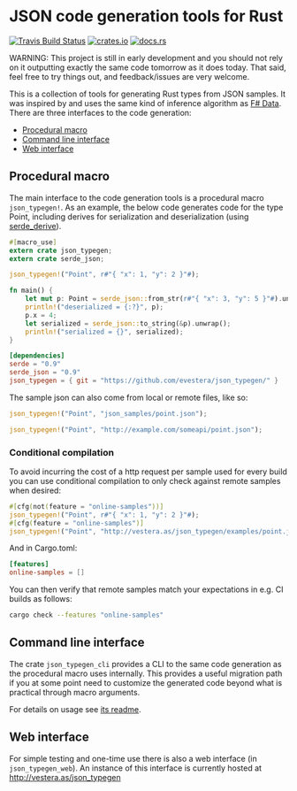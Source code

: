 # JSON code generation tools for Rust

[![Travis Build Status](https://api.travis-ci.org/evestera/json_typegen.svg?branch=master)](https://travis-ci.org/evestera/json_typegen)
[![crates.io](https://img.shields.io/crates/v/json_typegen.svg)](https://crates.io/crates/json_typegen)
[![docs.rs](https://docs.rs/json_typegen/badge.svg)](https://docs.rs/json_typegen/)

WARNING: This project is still in early development and you should not rely on it outputting exactly the same code tomorrow as it does today. That said, feel free to try things out, and feedback/issues are very welcome.

This is a collection of tools for generating Rust types from JSON samples. It was inspired by and uses the same kind of inference algorithm as [F# Data](http://fsharp.github.io/FSharp.Data/). There are three interfaces to the code generation:

- [Procedural macro](#procedural-macro)
- [Command line interface](#command-line-interface)
- [Web interface](#web-interface)

## Procedural macro

The main interface to the code generation tools is a procedural macro `json_typegen!`. As an example, the below code generates code for the type Point, including derives for serialization and deserialization (using [serde_derive](https://crates.io/crates/serde_derive)).

```rust
#[macro_use]
extern crate json_typegen;
extern crate serde_json;

json_typegen!("Point", r#"{ "x": 1, "y": 2 }"#);

fn main() {
    let mut p: Point = serde_json::from_str(r#"{ "x": 3, "y": 5 }"#).unwrap();
    println!("deserialized = {:?}", p);
    p.x = 4;
    let serialized = serde_json::to_string(&p).unwrap();
    println!("serialized = {}", serialized);
}
```

```toml
[dependencies]
serde = "0.9"
serde_json = "0.9"
json_typegen = { git = "https://github.com/evestera/json_typegen/" }
```

The sample json can also come from local or remote files, like so:

```rust
json_typegen!("Point", "json_samples/point.json");

json_typegen!("Point", "http://example.com/someapi/point.json");
```

### Conditional compilation

To avoid incurring the cost of a http request per sample used for every build you can use conditional compilation to only check against remote samples when desired:

```rust
#[cfg(not(feature = "online-samples"))]
json_typegen!("Point", r#"{ "x": 1, "y": 2 }"#);
#[cfg(feature = "online-samples")]
json_typegen!("Point", "http://vestera.as/json_typegen/examples/point.json");
```

And in Cargo.toml:
```toml
[features]
online-samples = []
```

You can then verify that remote samples match your expectations in e.g. CI builds as follows:

```sh
cargo check --features "online-samples"
```


## Command line interface

The crate `json_typegen_cli` provides a CLI to the same code generation as the procedural macro uses internally. This provides a useful migration path if you at some point need to customize the generated code beyond what is practical through macro arguments.

For details on usage see [its readme](json_typegen_cli/README.md).


## Web interface

For simple testing and one-time use there is also a web interface (in `json_typegen_web`). An instance of this interface is currently hosted at <http://vestera.as/json_typegen>
